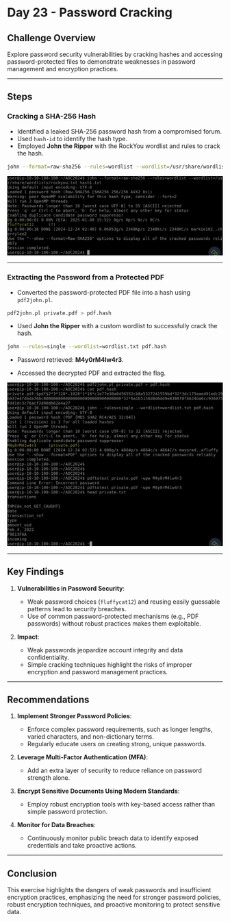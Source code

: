 # Day 23 - Password Cracking

## Challenge Overview
Explore password security vulnerabilities by cracking hashes and accessing password-protected files to demonstrate weaknesses in password management and encryption practices.

---

## Steps

### Cracking a SHA-256 Hash
- Identified a leaked SHA-256 password hash from a compromised forum.
- Used `hash-id` to identify the hash type.
- Employed **John the Ripper** with the RockYou wordlist and rules to crack the hash.

```bash
john --format=raw-sha256 --rules=wordlist --wordlist=/usr/share/wordlists/rockyou.txt hash1.txt
```

![Password Found](images/hash1txtPassFound.png)

---

### Extracting the Password from a Protected PDF
- Converted the password-protected PDF file into a hash using `pdf2john.pl`.

```bash
pdf2john.pl private.pdf > pdf.hash
```

- Used **John the Ripper** with a custom wordlist to successfully crack the hash.

```bash
john --rules=single --wordlist=wordlist.txt pdf.hash
```

- Password retrieved: **M4y0rM4lw4r3**.

- Accessed the decrypted PDF and extracted the flag.

![Flag in PDF](images/FlagInPrivatePdfFound.png)

---

## Key Findings
1. **Vulnerabilities in Password Security**:
   - Weak password choices (`fluffycat12`) and reusing easily guessable patterns lead to security breaches.
   - Use of common password-protected mechanisms (e.g., PDF passwords) without robust practices makes them exploitable.

2. **Impact**:
   - Weak passwords jeopardize account integrity and data confidentiality.
   - Simple cracking techniques highlight the risks of improper encryption and password management practices.

---

## Recommendations
1. **Implement Stronger Password Policies**:
   - Enforce complex password requirements, such as longer lengths, varied characters, and non-dictionary terms.
   - Regularly educate users on creating strong, unique passwords.

2. **Leverage Multi-Factor Authentication (MFA)**:
   - Add an extra layer of security to reduce reliance on password strength alone.

3. **Encrypt Sensitive Documents Using Modern Standards**:
   - Employ robust encryption tools with key-based access rather than simple password protection.

4. **Monitor for Data Breaches**:
   - Continuously monitor public breach data to identify exposed credentials and take proactive actions.

---

## Conclusion
This exercise highlights the dangers of weak passwords and insufficient encryption practices, emphasizing the need for stronger password policies, robust encryption techniques, and proactive monitoring to protect sensitive data.
